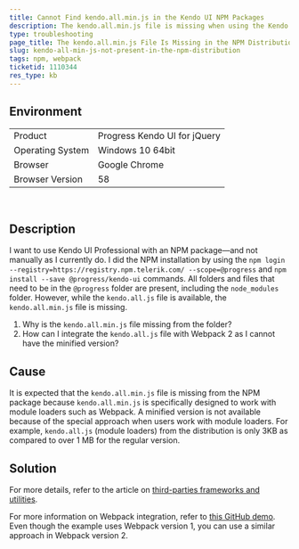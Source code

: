 ```yaml
---
title: Cannot Find kendo.all.min.js in the Kendo UI NPM Packages
description: The kendo.all.min.js file is missing when using the Kendo UI NPM packages.
type: troubleshooting
page_title: The kendo.all.min.js File Is Missing in the NPM Distribution | Kendo UI for jQuery
slug: kendo-all-min-js-not-present-in-the-npm-distribution
tags: npm, webpack
ticketid: 1110344
res_type: kb
---
```


## Environment

<table>
 <tr>
  <td>Product</td>
  <td>Progress Kendo UI for jQuery</td>
 </tr>
 <tr>
  <td>Operating System</td>
  <td>Windows 10 64bit</td>
 </tr>
 <tr>
  <td>Browser</td>
  <td>Google Chrome</td>
 </tr>
 <tr>
  <td>Browser Version</td>
  <td>58</td>
 </tr>
</table>

 
## Description

I want to use Kendo UI Professional with an NPM package&mdash;and not manually as I currently do. I did the NPM installation by using the `npm login --registry=https://registry.npm.telerik.com/ --scope=@progress` and `npm install --save @progress/kendo-ui` commands. All folders and files that need to be in the `@progress` folder are present, including the `node_modules` folder. However, while the `kendo.all.js` file is available, the `kendo.all.min.js` file is missing.

1. Why is the `kendo.all.min.js` file missing from the folder?
1. How can I integrate the `kendo.all.js` file with Webpack 2 as I cannot have the minified version?

## Cause

It is expected that the `kendo.all.min.js` file is missing from the NPM package because `kendo.all.min.js` is specifically designed to work with module loaders such as Webpack. A minified version is not available because of the special approach when users work with module loaders. For example, `kendo.all.js` (module loaders) from the distribution is only 3KB as compared to over 1 MB for the regular version.

## Solution

For more details, refer to the article on [third-parties frameworks and utilities](https://docs.telerik.com/kendo-ui/third-party/webpack).

For more information on Webpack integration, refer to [this GitHub demo](https://github.com/telerik/kendo-ui-npm-example). Even though the example uses Webpack version 1, you can use a similar approach in Webpack version 2.
